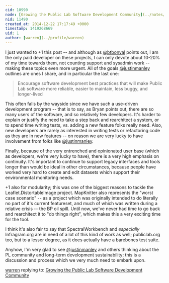 ```yaml
---
cid: 10990
node: [Growing the Public Lab Software Development Community](../notes/justinmanley/12-21-2014/growing-the-public-lab-software-development-community)
nid: 11490
created_at: 2014-12-22 17:17:49 +0000
timestamp: 1419268669
uid: 1
author: [warren](../profile/warren)
---
```


I just wanted to +1 this post -- and although as [@btbonval](/profile/btbonval) points out, I am the only paid developer on these projects, I can only devote about 10-20% of my time towards them, not counting support and sysadmin work -- making these topics even more urgent. All of the goals [@justinmanley](/profile/justinmanley) outlines are ones I share, and in particular the last one: 

> Encourage software development best practices that will make Public Lab software more reliable, easier to maintain, less buggy, and longer-lived

This often falls by the wayside since we have such a use-driven development program -- that is to say, as Bryan points out, there are so many users of the software, and so relatively few developers. It's harder to explain or justify the need to take a step back and rearchitect a system, or to spend time writing tests, vs. adding a new feature folks really need. Also, new developers are rarely as interested in writing tests or refactoring code as they are in new features -- on reason we are very lucky to have involvement from folks like [@justinmanley](/profile/justinmanley). 

Finally, because of the very entrenched and opinionated user base (which as developers, we're very lucky to have), there is a very high emphasis on continuity. It's important to continue to support legacy interfaces and tools longer than would be ideal in other circumstances, because people have worked very hard to create and edit datasets which support their environmental monitoring needs. 

+1 also for modularity; this was one of the biggest reasons to tackle the Leaflet.DistortableImage project. MapKnitter also represents the "worst case scenario" -- as a project which was originally intended to do literally no part of it's current featureset, and much of which was written during a relative crisis -- the BP oil spill. Until now, we've never had time to go back and rearchitect it to "do things right", which makes this a very exciting time for the tool. 

I think it's also fair to say that SpectralWorkbench and *especially* Infragram.org are in need of a lot of this kind of work as well; publiclab.org too, but to a lesser degree, as it does actually have a barebones test suite. 

Anyhow, I'm very glad to see [@justinmanley](/profile/justinmanley) and others thinking about the PL community and long-term development sustainability; this is a discussion and process which we very much need to embark upon. 

[warren](../profile/warren) replying to: [Growing the Public Lab Software Development Community](../notes/justinmanley/12-21-2014/growing-the-public-lab-software-development-community)

